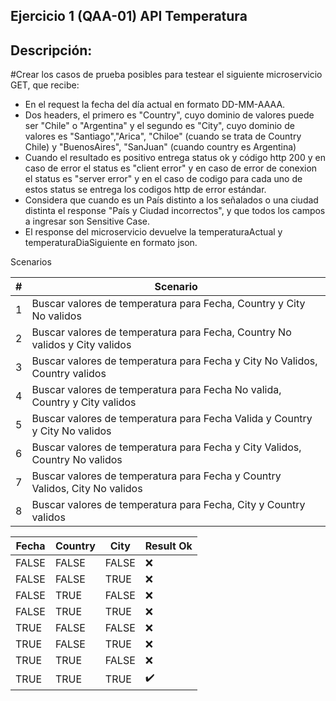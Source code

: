 ## Ejercicio 1 (QAA-01) API Temperatura

## Descripción:

#Crear los casos de prueba posibles para testear el siguiente microservicio GET, que recibe:

- En el request la fecha del día actual en formato DD-MM-AAAA.
- Dos headers, el primero es "Country", cuyo dominio de valores puede ser "Chile" o "Argentina" y el segundo es "City", cuyo dominio de valores es "Santiago","Arica", "Chiloe" (cuando se trata de Country Chile) y "BuenosAires", "SanJuan" (cuando country es Argentina)
- Cuando el resultado es positivo entrega status ok y código http 200 y en caso de error el status es "client error" y en caso de error de conexion el status es "server error" y en el caso de codigo para cada uno de estos status se entrega los codigos http de error estándar.
- Considera que cuando es un País distinto a los señalados o una ciudad distinta el response "País y Ciudad incorrectos", y que todos los campos a ingresar son Sensitive Case.
- El response del microservicio devuelve la temperaturaActual y temperaturaDiaSiguiente en formato json.

Scenarios

| # | Scenario |
| --- | --- |
| 1 | Buscar valores de temperatura para Fecha, Country y City No validos |
| 2 | Buscar valores de temperatura para Fecha, Country No validos y City validos |
| 3 | Buscar valores de temperatura para Fecha y City No Validos, Country validos |
| 4 | Buscar valores de temperatura para Fecha No valida, Country y City validos |
| 5 | Buscar valores de temperatura para Fecha Valida y Country y City No validos |
| 6 | Buscar valores de temperatura para Fecha y City Validos, Country No validos |
| 7 | Buscar valores de temperatura para Fecha y Country Validos, City No validos |
| 8 | Buscar valores de temperatura para Fecha, City y Country validos |

| Fecha | Country | City | Result Ok |
| --- | --- | --- | --- |
| FALSE | FALSE | FALSE | :x: |
| FALSE | FALSE | TRUE | :x: |
| FALSE | TRUE | FALSE | :x: |
| FALSE | TRUE | TRUE | :x: |
| TRUE | FALSE | FALSE | :x: |
| TRUE | FALSE | TRUE | :x: |
| TRUE | TRUE | FALSE | :x: |
| TRUE | TRUE | TRUE | :heavy_check_mark: |



